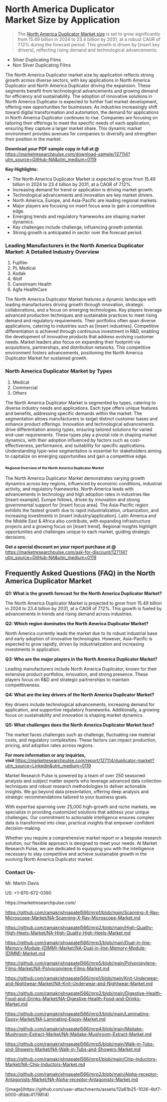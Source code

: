 <h1>North America Duplicator Market&nbsp;Size by Application</h1><blockquote><p>The <a href="https://marketresearchpulse.com/download-sample/127114?utm_source=GitHub-NA&amp;utm_medium=0119">North America Duplicator Market size</a> is set to grow significantly from 15.49 billion in 2024 to 23.4 billion by 2031, at a robust CAGR of 7.12% during the forecast period. This growth is driven by [insert key drivers], reflecting rising demand and technological advancements.</p></blockquote><ul><li>Silver Duplicating Films<li> Non Silver Duplicating Films</li></ul><p>The North America Duplicator market size by application reflects strong growth across diverse sectors, with key applications in North America Duplicator and North America Duplicator driving the expansion. These segments benefit from technological advancements and growing demand for efficiency and sustainability. The adoption of innovative solutions in North America Duplicator is expected to further fuel market development, offering new opportunities for businesses. As industries increasingly shift toward digital transformation and automation, the demand for applications in North America Duplicator continues to rise. Companies are focusing on tailoring their offerings to meet the specific needs of each application, ensuring they capture a larger market share. This dynamic market environment provides avenues for companies to diversify and strengthen their position in the market.</p><p><strong>Download your PDF sample copy in full at @ </strong><a href="https://marketresearchpulse.com/download-sample/127114?utm_source=GitHub-NA&amp;utm_medium=0119">https://marketresearchpulse.com/download-sample/127114?utm_source=GitHub-NA&amp;utm_medium=0119</a></p><p><strong>Key Highlights: </strong></p><ul><li>The North America Duplicator Market is expected to grow from 15.49 billion in 2024 to 23.4 billion by 2031, at a CAGR of 7.12%.</li><li>Increasing demand for trend or application is driving market growth.</li><li>Technological advancements and innovation are key market drivers.</li><li>North America, Europe, and Asia-Pacific are leading regional markets.</li><li>Major players are focusing on insert focus area to gain a competitive edge.</li><li>Emerging trends and regulatory frameworks are shaping market dynamics.</li><li>Key challenges include challenge, influencing growth potential.</li><li>Strong growth is anticipated in sector over the forecast period.</li></ul><h3>Leading Manufacturers in the North America Duplicator Market: A Detailed Industry Overview</h3><ol><li>Fujifilm</li><li>PL Medical</li><li>Kodak</li><li>Wolf</li><li>Carestream Health</li><li>Agfa HealthCare</li></ol><div class="flex max-w-full flex-col flex-grow"><div class="min-h-8 text-message flex w-full flex-col items-end gap-2 whitespace-normal break-words [.text-message+&amp;]:mt-5" dir="auto" data-message-author-role="assistant" data-message-id="fd8432e4-4910-450d-b182-61b7bfb0a01f" data-message-model-slug="gpt-4o"><div class="flex w-full flex-col gap-1 empty:hidden first:pt-[3px]"><div class="markdown prose w-full break-words dark:prose-invert light"><p>The North America Duplicator Market features a dynamic landscape with leading manufacturers driving growth through innovation, strategic collaborations, and a focus on emerging technologies. Key players leverage advanced production techniques and sustainable practices to meet rising demand and regulatory requirements. Their portfolios often span diverse applications, catering to industries such as [insert industries]. Competitive differentiation is achieved through continuous investment in R&amp;D, enabling the development of innovative products that address evolving customer needs. Market leaders also focus on expanding their footprint via acquisitions, partnerships, and distribution networks. This competitive environment fosters advancements, positioning the North America Duplicator Market for sustained growth.</p></div></div></div></div><h3>North America Duplicator Market by Types</h3><ol><li>Medical<li> Commercial<li> Others</li></ol><div class="flex max-w-full flex-col flex-grow"><div class="min-h-8 text-message flex w-full flex-col items-end gap-2 whitespace-normal break-words [.text-message+&amp;]:mt-5" dir="auto" data-message-author-role="assistant" data-message-id="084470be-0bb7-4664-bddf-5156b4f41249" data-message-model-slug="gpt-4o-mini"><div class="flex w-full flex-col gap-1 empty:hidden first:pt-[3px]"><div class="markdown prose w-full break-words dark:prose-invert light"><p>The North America Duplicator Market is segmented by types, catering to diverse industry needs and applications. Each type offers unique features and benefits, addressing specific demands within the market. The segmentation allows manufacturers to target distinct customer bases and enhance product offerings. Innovation and technological advancements drive differentiation among types, ensuring tailored solutions for varied end-user requirements. These types play a pivotal role in shaping market dynamics, with their adoption influenced by factors such as cost-effectiveness, performance, and suitability for specific applications. Understanding type-wise segmentation is essential for stakeholders aiming to capitalize on emerging opportunities and gain a competitive edge.</p></div></div></div></div><h3><span style="font-size: 11px;">Regional Overview of the North America Duplicator Market</span></h3><div class="flex max-w-full flex-col flex-grow"><div class="min-h-8 text-message flex w-full flex-col items-end gap-2 whitespace-normal break-words [.text-message+&amp;]:mt-5" dir="auto" data-message-author-role="assistant" data-message-id="e9038762-ce64-4e30-91c9-9bd413514231" data-message-model-slug="gpt-4o-mini"><div class="flex w-full flex-col gap-1 empty:hidden first:pt-[3px]"><div class="markdown prose w-full break-words dark:prose-invert light"><p>The North America Duplicator Market demonstrates varying growth dynamics across key regions, influenced by economic conditions, industrial activity, and regulatory frameworks. North America leads with advancements in technology and high adoption rates in industries like [insert example]. Europe follows, driven by innovation and strong governmental support for [insert focus area]. The Asia-Pacific region exhibits the fastest growth due to rapid industrialization, urbanization, and increasing investments in [insert industry/application]. Latin America and the Middle East &amp; Africa also contribute, with expanding infrastructure projects and a growing focus on [insert trend]. Regional insights highlight opportunities and challenges unique to each market, guiding strategic decisions.</p></div></div></div></div><p><strong>Get a special discount on your report purchase at @ </strong><a href="https://marketresearchpulse.com/ask-for-discount/127114?utm_source=GitHub-NA&amp;utm_medium=0119">https://marketresearchpulse.com/ask-for-discount/127114?utm_source=GitHub-NA&amp;utm_medium=0119</a></p><h2>Frequently Asked Questions (FAQ) in the North America Duplicator Market</h2><p><strong>Q1: What is the growth forecast for the North America Duplicator Market?</strong></p><p>The North America Duplicator Market is projected to grow from 15.49 billion in 2024 to 23.4 billion by 2031, at a CAGR of 7.12%. This growth is fueled by advancements in trends and rising demand across industries.</p><p><strong>Q2: Which region dominates the North America Duplicator Market?</strong></p><p>North America currently leads the market due to its robust industrial base and early adoption of innovative technologies. However, Asia-Pacific is expected to grow rapidly, driven by industrialization and increasing investments in application.</p><p><strong>Q3: Who are the major players in the North America Duplicator Market?</strong></p><p>Leading manufacturers include North America Duplicator, known for their extensive product portfolios, innovation, and strong presence. These players focus on R&amp;D and strategic partnerships to maintain competitiveness.</p><p><strong>Q4: What are the key drivers of the North America Duplicator Market?</strong></p><p>Key drivers include technological advancements, increasing demand for application, and supportive regulatory frameworks. Additionally, a growing focus on sustainability and innovation is shaping market dynamics.</p><p><strong>Q5: What challenges does the North America Duplicator Market face?</strong></p><p>The market faces challenges such as challenge, fluctuating raw material costs, and regulatory complexities. These factors can impact production, pricing, and adoption rates across regions.</p><p><strong>For more information or any inquiries, visit&nbsp;</strong><a href="https://marketresearchpulse.com/report/127114/duplicator-market?utm_source=Linkedin&utm_medium=0119">https://marketresearchpulse.com/report/127114/duplicator-market?utm_source=Linkedin&utm_medium=0119</a></p><p>Market Research Pulse is powered by a team of over 250 seasoned analysts and subject matter experts who leverage advanced data collection techniques and robust research methodologies to deliver actionable insights. We go beyond data presentation, offering deep analysis and strategic recommendations tailored to your business goals.</p><p>With expertise spanning over 25,000 high-growth and niche markets, we specialize in providing customized solutions that address your unique challenges. Our commitment to actionable intelligence ensures complex data is transformed into clear, practical insights that empower confident decision-making.</p><p>Whether you require a comprehensive market report or a bespoke research solution, our flexible approach is designed to meet your needs. At Market Research Pulse, we are dedicated to equipping you with the intelligence necessary to stay competitive and achieve sustainable growth in the evolving North America Duplicator market.</p><h3><strong>Contact Us-</strong></h3><p>Mr. Martin Davis</p><p>US: +1-970-672-0390</p><p>https://marketresearchpulse.com/</p><p><a href="https://github.com/ramakrishnapatel566/mrp1/blob/main/Scanning-X-Ray-Microscope-Market/NA-Scanning-X-Ray-Microscope-Market.md">https://github.com/ramakrishnapatel566/mrp1/blob/main/Scanning-X-Ray-Microscope-Market/NA-Scanning-X-Ray-Microscope-Market.md</a></p><p><a href="https://github.com/ramakrishnapatel566/mrp2/blob/main/High-Quality-High-Heels-Market/NA-High-Quality-High-Heels-Market.md">https://github.com/ramakrishnapatel566/mrp2/blob/main/High-Quality-High-Heels-Market/NA-High-Quality-High-Heels-Market.md</a></p><p><a href="https://github.com/ramakrishnapatel566/mrp3/blob/main/Dual-in-line-Memory-Module-(DIMM)-Market/NA-Dual-in-line-Memory-Module-(DIMM)-Market.md">https://github.com/ramakrishnapatel566/mrp3/blob/main/Dual-in-line-Memory-Module-(DIMM)-Market/NA-Dual-in-line-Memory-Module-(DIMM)-Market.md</a></p><p><a href="https://github.com/ramakrishnapatel566/mrp5/blob/main/Polypropylene-Films-Market/NA-Polypropylene-Films-Market.md">https://github.com/ramakrishnapatel566/mrp5/blob/main/Polypropylene-Films-Market/NA-Polypropylene-Films-Market.md</a></p><p><a href="https://github.com/ramakrishnapatel566/mrp1/blob/main/Knit-Underwear-and-Nightwear-Market/NA-Knit-Underwear-and-Nightwear-Market.md">https://github.com/ramakrishnapatel566/mrp1/blob/main/Knit-Underwear-and-Nightwear-Market/NA-Knit-Underwear-and-Nightwear-Market.md</a></p><p><a href="https://github.com/ramakrishnapatel566/mrp2/blob/main/Digestive-Health-Food-and-Drinks-Market/NA-Digestive-Health-Food-and-Drinks-Market.md">https://github.com/ramakrishnapatel566/mrp2/blob/main/Digestive-Health-Food-and-Drinks-Market/NA-Digestive-Health-Food-and-Drinks-Market.md</a></p><p><a href="https://github.com/ramakrishnapatel566/mrp3/blob/main/Laminating-Epoxy-Market/NA-Laminating-Epoxy-Market.md">https://github.com/ramakrishnapatel566/mrp3/blob/main/Laminating-Epoxy-Market/NA-Laminating-Epoxy-Market.md</a></p><p><a href="https://github.com/ramakrishnapatel566/mrp4/blob/main/Maitake-Mushroom-Extract-Market/NA-Maitake-Mushroom-Extract-Market.md">https://github.com/ramakrishnapatel566/mrp4/blob/main/Maitake-Mushroom-Extract-Market/NA-Maitake-Mushroom-Extract-Market.md</a></p><p><a href="https://github.com/ramakrishnapatel566/mrp5/blob/main/Walk-in-Tubs-and-Showers-Market/NA-Walk-in-Tubs-and-Showers-Market.md">https://github.com/ramakrishnapatel566/mrp5/blob/main/Walk-in-Tubs-and-Showers-Market/NA-Walk-in-Tubs-and-Showers-Market.md</a></p><p><a href="https://github.com/ramakrishnapatel566/mrp1/blob/main/Chip-Inductors-Market/NA-Chip-Inductors-Market.md">https://github.com/ramakrishnapatel566/mrp1/blob/main/Chip-Inductors-Market/NA-Chip-Inductors-Market.md</a></p><p><a href="https://github.com/ramakrishnapatel566/mrp2/blob/main/Alpha-receptor-Antagonists-Market/NA-Alpha-receptor-Antagonists-Market.md">https://github.com/ramakrishnapatel566/mrp2/blob/main/Alpha-receptor-Antagonists-Market/NA-Alpha-receptor-Antagonists-Market.md</a></p>
![image](https://github.com/user-attachments/assets/12a61b25-1026-4bf7-b000-dfddc4179814)
